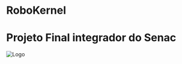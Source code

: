 # RoboKernel
<h1>Projeto Final integrador do Senac</h1>

![Logo](https://user-images.githubusercontent.com/42377719/59080490-594f2180-88bf-11e9-8f6c-d9d8ffff8404.png)

